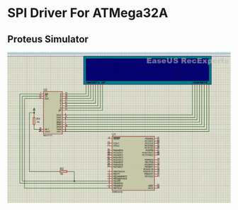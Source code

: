 # **SPI Driver For ATMega32A**


## **Proteus Simulator**
<img src="/07_MCU_Interfacing/05_SPI_02/02_ATMega32_SPI_Driver/img/Proteus.gif" >
